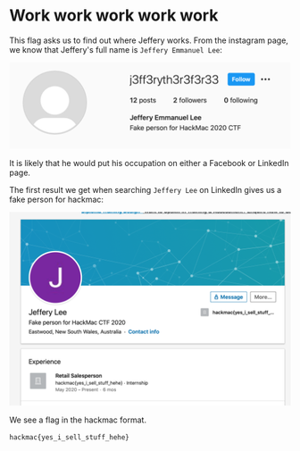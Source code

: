 # Work work work work work

This flag asks us to find out where Jeffery works. From the instagram page, we know that Jeffery's full name is `Jeffery Emmanuel Lee`:

![1](1.jpg)

It is likely that he would put his occupation on either a Facebook or LinkedIn page.

The first result we get when searching `Jeffery Lee` on LinkedIn gives us a fake person for hackmac:

![2](2.jpg)

We see a flag in the hackmac format.

```
hackmac{yes_i_sell_stuff_hehe}
```